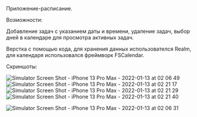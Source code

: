 Приложение-расписание.

Возможности:

Добавление задач с указанием даты и времени, удаление задач, выбор дней в календаре для просмотра активных задач.

Верстка с помощью кода, для хранения данных использователся Realm, для календаря использовался фреймворк FSCalendar.

Скриншоты:

![Simulator Screen Shot - iPhone 13 Pro Max - 2022-01-13 at 02 06 49](https://user-images.githubusercontent.com/43990145/149238860-0720e3e6-2157-4f5a-8854-f8756c501373.png)
![Simulator Screen Shot - iPhone 13 Pro Max - 2022-01-13 at 02 21 17](https://user-images.githubusercontent.com/43990145/149238863-ead3319b-1d87-4e8e-811f-29e9477424b4.png)
![Simulator Screen Shot - iPhone 13 Pro Max - 2022-01-13 at 02 21 29](https://user-images.githubusercontent.com/43990145/149238867-c03b5174-c9c9-49f8-8ffd-b59250c03ead.png)
![Simulator Screen Shot - iPhone 13 Pro Max - 2022-01-13 at 02 21 40](https://user-images.githubusercontent.com/43990145/149238869-bb3c03ab-becc-4473-bfe3-41eaf198780e.png)

![Simulator Screen Shot - iPhone 13 Pro Max - 2022-01-13 at 02 06 31](https://user-images.githubusercontent.com/43990145/149238842-94d8dbd9-25d8-43fd-80c7-4709629a15b0.png)
